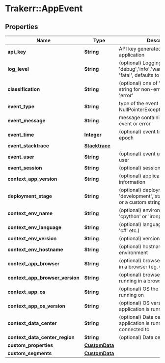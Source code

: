# Trakerr::AppEvent

## Properties
Name | Type | Description | Notes
------------ | ------------- | ------------- | -------------
**api_key** | **String** | API key generated for the application | 
**log_level** | **String** | (optional) Logging level, one of &#39;debug&#39;,&#39;info&#39;,&#39;warning&#39;,&#39;error&#39;, &#39;fatal&#39;, defaults to &#39;error&#39; | [optional] 
**classification** | **String** | (optional) one of &#39;error&#39; or a custom string for non-errors, defaults to &#39;error&#39; | 
**event_type** | **String** | type of the event or error (eg. NullPointerException) | 
**event_message** | **String** | message containing details of the event or error | 
**event_time** | **Integer** | (optional) event time in ms since epoch | [optional] 
**event_stacktrace** | [**Stacktrace**](Stacktrace.md) |  | [optional] 
**event_user** | **String** | (optional) event user identifying a user | [optional] 
**event_session** | **String** | (optional) session identification | [optional] 
**context_app_version** | **String** | (optional) application version information | [optional] 
**deployment_stage** | **String** | (optional) deployment stage, one of &#39;development&#39;,&#39;staging&#39;,&#39;production&#39; or a custom string | [optional] 
**context_env_name** | **String** | (optional) environment name (like &#39;cpython&#39; or &#39;ironpython&#39; etc.) | [optional] 
**context_env_language** | **String** | (optional) language (like &#39;python&#39; or &#39;c#&#39; etc.) | [optional] 
**context_env_version** | **String** | (optional) version of environment | [optional] 
**context_env_hostname** | **String** | (optional) hostname or ID of environment | [optional] 
**context_app_browser** | **String** | (optional) browser name if running in a browser (eg. Chrome) | [optional] 
**context_app_browser_version** | **String** | (optional) browser version if running in a browser | [optional] 
**context_app_os** | **String** | (optional) OS the application is running on | [optional] 
**context_app_os_version** | **String** | (optional) OS version the application is running on | [optional] 
**context_data_center** | **String** | (optional) Data center the application is running on or connected to | [optional] 
**context_data_center_region** | **String** | (optional) Data center region | [optional] 
**custom_properties** | [**CustomData**](CustomData.md) |  | [optional] 
**custom_segments** | [**CustomData**](CustomData.md) |  | [optional] 


